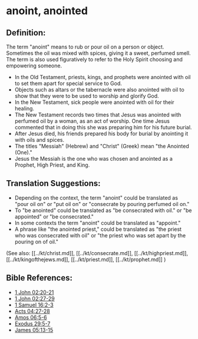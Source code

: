 # anoint, anointed #

## Definition: ##

The term "anoint" means to rub or pour oil on a person or object. Sometimes the oil was mixed with spices, giving it a sweet, perfumed smell. The term is also used figuratively to refer to the Holy Spirit choosing and empowering someone.

* In the Old Testament, priests, kings, and prophets were anointed with oil to set them apart for special service to God.
* Objects such as altars or the tabernacle were also anointed with oil to show that they were to be used to worship and glorify God.
* In the New Testament, sick people were anointed with oil for their healing.
* The New Testament records two times that Jesus was anointed with perfumed oil by a woman, as an act of worship. One time Jesus commented that in doing this she was preparing him for his future burial.
* After Jesus died, his friends prepared his body for burial by anointing it with oils and spices.
* The titles "Messiah" (Hebrew) and "Christ" (Greek) mean "the Anointed (One)."
* Jesus the Messiah is the one who was chosen and anointed as a Prophet, High Priest, and King.

## Translation Suggestions: ##

* Depending on the context, the term "anoint" could be translated as "pour oil on" or "put oil on" or "consecrate by pouring perfumed oil on."
* To "be anointed" could be translated as "be consecrated with oil." or "be appointed" or "be consecrated."
* In some contexts the term "anoint" could be translated as "appoint."
* A phrase like "the anointed priest," could be translated as "the priest who was consecrated with oil" or "the priest who was set apart by the pouring on of oil."

(See also: [[../kt/christ.md]], [[../kt/consecrate.md]], [[../kt/highpriest.md]], [[../kt/kingofthejews.md]], [[../kt/priest.md]], [[../kt/prophet.md]]  )

## Bible References: ##

* [1 John 02:20-21](en/tn/1jn/help/02/20)
* [1 John 02:27-29](en/tn/1jn/help/02/27)
* [1 Samuel 16:2-3](en/tn/1sa/help/16/02)
* [Acts 04:27-28](en/tn/act/help/04/27)
* [Amos 06:5-6](en/tn/amo/help/06/05)
* [Exodus 29:5-7](en/tn/exo/help/29/05)
* [James 05:13-15](en/tn/jas/help/05/13)